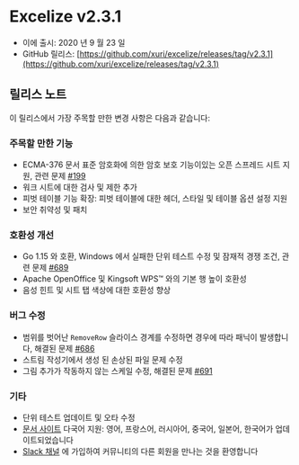 # Excelize v2.3.1

* 이에 출시: 2020 년 9 월 23 일
* GitHub 릴리스: [https://github.com/xuri/excelize/releases/tag/v2.3.1](https://github.com/xuri/excelize/releases/tag/v2.3.1)

## 릴리스 노트

이 릴리스에서 가장 주목할 만한 변경 사항은 다음과 같습니다:

### 주목할 만한 기능

* ECMA-376 문서 표준 암호화에 의한 암호 보호 기능이있는 오픈 스프레드 시트 지원, 관련 문제 [#199](https://github.com/xuri/excelize/issues/199)
* 워크 시트에 대한 검사 및 제한 추가
* 피벗 테이블 기능 확장: 피벗 테이블에 대한 헤더, 스타일 및 테이블 옵션 설정 지원
* 보안 취약성 및 패치

### 호환성 개선

* Go 1.15 와 호환, Windows 에서 실패한 단위 테스트 수정 및 잠재적 경쟁 조건, 관련 문제 [#689](https://github.com/xuri/excelize/issues/689)
* Apache OpenOffice 및 Kingsoft WPS&trade; 와의 기본 행 높이 호환성
* 음성 힌트 및 시트 탭 색상에 대한 호환성 향상

### 버그 수정

* 범위를 벗어난 `RemoveRow` 슬라이스 경계를 수정하면 경우에 따라 패닉이 발생합니다, 해결된 문제 [#686](https://github.com/xuri/excelize/issues/686)
* 스트림 작성기에서 생성 된 손상된 파일 문제 수정
* 그림 추가가 작동하지 않는 스케일 수정, 해결된 문제 [#691](https://github.com/xuri/excelize/issues/691)

### 기타

* 단위 테스트 업데이트 및 오타 수정
* [문서 사이트](https://xuri.me/excelize) 다국어 지원: 영어, 프랑스어, 러시아어, 중국어, 일본어, 한국어가 업데이트되었습니다
* [Slack 채널](https://join.slack.com/t/xuri/shared_invite/zt-eriqdkeo-wV04zcCdBiiZveFgY86Wzw) 에 가입하여 커뮤니티의 다른 회원을 만나는 것을 환영합니다
